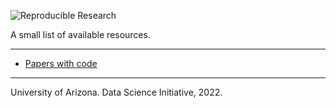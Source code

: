 

![Reproducible Research](https://assets.pubpub.org/nhj7uiul/71606930028757.png)


A small list of available resources.


***

* [Papers with code](https://paperswithcode.com)

***

University of Arizona. Data Science Initiative, 2022.
